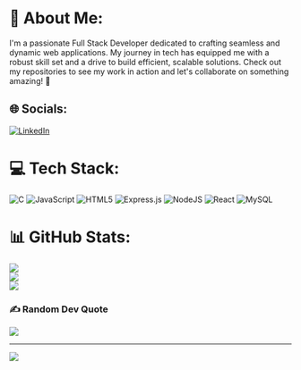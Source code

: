 # 💫 About Me:
I'm a passionate Full Stack Developer dedicated to crafting seamless and dynamic web applications. My journey in tech has equipped me with a robust skill set and a drive to build efficient, scalable solutions. Check out my repositories to see my work in action and let's collaborate on something amazing! 🚀


## 🌐 Socials:
[![LinkedIn](https://img.shields.io/badge/LinkedIn-%230077B5.svg?logo=linkedin&logoColor=white)](www.linkedin.com/in/gautham-srinivasan-65399b280) 

# 💻 Tech Stack:
![C](https://img.shields.io/badge/c-%2300599C.svg?style=for-the-badge&logo=c&logoColor=white) ![JavaScript](https://img.shields.io/badge/javascript-%23323330.svg?style=for-the-badge&logo=javascript&logoColor=%23F7DF1E) ![HTML5](https://img.shields.io/badge/html5-%23E34F26.svg?style=for-the-badge&logo=html5&logoColor=white) ![Express.js](https://img.shields.io/badge/express.js-%23404d59.svg?style=for-the-badge&logo=express&logoColor=%2361DAFB) ![NodeJS](https://img.shields.io/badge/node.js-6DA55F?style=for-the-badge&logo=node.js&logoColor=white) ![React](https://img.shields.io/badge/react-%2320232a.svg?style=for-the-badge&logo=react&logoColor=%2361DAFB) ![MySQL](https://img.shields.io/badge/mysql-4479A1.svg?style=for-the-badge&logo=mysql&logoColor=white)
# 📊 GitHub Stats:
![](https://github-readme-stats.vercel.app/api?username=GauthamSrini&theme=dark&hide_border=false&include_all_commits=false&count_private=false)<br/>
![](https://github-readme-streak-stats.herokuapp.com/?user=GauthamSrini&theme=dark&hide_border=false)<br/>
![](https://github-readme-stats.vercel.app/api/top-langs/?username=GauthamSrini&theme=dark&hide_border=false&include_all_commits=false&count_private=false&layout=compact)

### ✍️ Random Dev Quote
![](https://quotes-github-readme.vercel.app/api?type=horizontal&theme=radical)

---
[![](https://visitcount.itsvg.in/api?id=GauthamSrini&icon=0&color=0)](https://visitcount.itsvg.in)

<!-- Proudly created with GPRM ( https://gprm.itsvg.in ) -->
